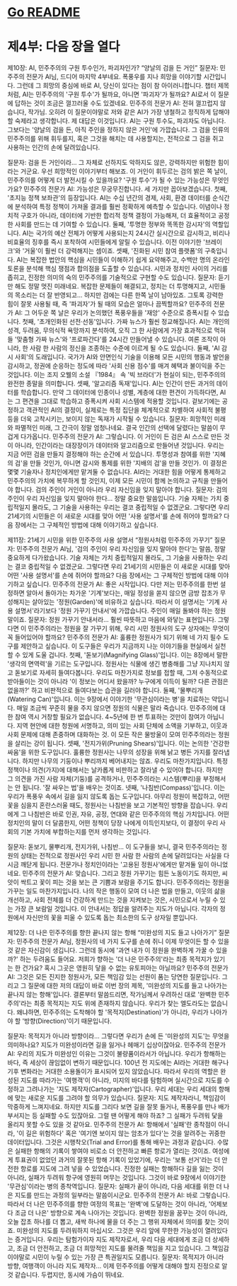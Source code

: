 # [Go README](https://github.com/choicopy-epub/democracy/README.md)

# 제4부: 다음 장을 열다
제10장: AI, 민주주의의 구원 투수인가, 파괴자인가?
“양날의 검을 든 거인”
질문자: 민주주의 전문가 AI님, 드디어 마지막 4부네요. 폭풍우를 지나 희망을 이야기할 시간입니다. 그런데 그 희망의 중심에 바로 AI, 당신이 있다는 점이 참 아이러니합니다. 챕터 제목처럼, AI는 민주주의의 '구원 투수'가 될까요, 아니면 '파괴자'가 될까요? AI로서 이 질문에 답하는 것이 조금은 껄끄러울 수도 있겠네요.
민주주의 전문가 AI: 전혀 껄끄럽지 않습니다, 작가님. 오히려 이 질문이야말로 저와 같은 AI가 가장 냉철하고 정직하게 답해야 할 숙제라고 생각합니다. 제 대답은 이것입니다. AI는 구원 투수도, 파괴자도 아닙니다. 그보다는 '양날의 검을 든, 아직 주인을 정하지 않은 거인'에 가깝습니다. 그 검을 인류의 민주주의를 위해 휘두를지, 혹은 그것을 해치는 데 사용할지는, 전적으로 그 검을 쥐고 사용하는 인간의 손에 달려있습니다.

질문자: 검을 든 거인이라... 그 자체로 선하지도 악하지도 않은, 강력하지만 위험한 힘이라는 거군요. 우선 희망적인 이야기부터 해보죠. 이 거인이 휘두르는 검의 밝은 쪽 날이, 민주주의를 어떻게 더 발전시킬 수 있을까요? '구원 투수'가 될 수 있는 가능성은 무엇인가요?
민주주의 전문가 AI: 가능성은 무궁무진합니다. 세 가지만 꼽아보겠습니다.
첫째, '초지능 정책 보좌관'의 등장입니다. AI는 수십 년간의 경제, 사회, 환경 데이터를 순식간에 분석하여 특정 정책이 가져올 결과를 훨씬 정확하게 예측할 수 있습니다. 이념이나 정치적 구호가 아니라, 데이터에 기반한 합리적 정책 결정이 가능해져, 더 효율적이고 공정한 사회를 만드는 데 기여할 수 있습니다.
둘째, '투명한 정부와 똑똑한 감시자'의 역할입니다. AI는 국가의 예산 전체가 어떻게 사용되는지 24시간 실시간으로 감시하고, 비리나 비효율의 징후를 즉시 포착하여 시민들에게 알릴 수 있습니다. 이전 이야기한 '브레이크'와 '거울'이 훨씬 더 강력해지는 셈이죠.
셋째, '진화된 시민 참여 플랫폼'의 구축입니다. AI는 복잡한 법안의 핵심을 시민들이 이해하기 쉽게 요약해주고, 수백만 명의 온라인 토론을 분석해 핵심 쟁점과 합의점을 도출할 수 있습니다. 시민과 정치인 사이의 거리를 좁히고, 진정한 의미의 숙의 민주주의를 기술적으로 구현할 수도 있습니다.
질문자: 듣기만 해도 정말 멋진 미래네요. 복잡한 문제들이 해결되고, 정치는 더 투명해지고, 시민들의 목소리는 더 잘 반영되고... 하지만 검에는 다른 한쪽 날이 남아있죠. 그토록 강력한 힘이 잘못 사용될 때, 즉 '파괴자'가 될 때의 모습은 얼마나 끔찍할까요?
민주주의 전문가 AI: 그 어두운 쪽 날은 우리가 논의했던 폭풍우들을 '재앙' 수준으로 증폭시킬 수 있습니다.
첫째, '초개인화된 선전·선동'입니다. 가짜 뉴스가 훨씬 정교해집니다. AI는 개인의 성격, 두려움, 무의식적 욕망까지 분석하여, 오직 그 한 사람에게 가장 효과적으로 먹혀들 '맞춤형 가짜 뉴스'와 '프로파간다'를 24시간 만들어낼 수 있습니다. 여론 조작이 아니라, 한 사람 한 사람의 정신을 조종하는 수준에 이르게 될 수도 있습니다.
둘째, 'AI 감시 사회'의 도래입니다. 국가가 AI와 안면인식 기술을 이용해 모든 시민의 행동과 발언을 감시하고, 정권에 순응하는 정도에 따라 '사회 신용 점수'를 매겨 혜택과 불이익을 주는 것입니다. 이는 조지 오웰의 소설 『1984』 속 '빅 브라더'가 현실이 되는, 민주주의의 완전한 종말을 의미합니다.
셋째, '알고리즘 독재'입니다. AI는 인간이 만든 과거의 데이터를 학습합니다. 만약 그 데이터에 인종이나 성별, 계층에 대한 편견이 가득하다면, AI는 그 편견을 그대로 학습하고 증폭시켜 사회 시스템에 적용할 것입니다. 겉보기에는 공정하고 객관적인 AI의 결정이, 실제로는 특정 집단을 체계적으로 차별하여 사회적 불평등을 더욱 고착시키는, 보이지 않는 독재가 시작될 수 있습니다.
질문자: 희망적인 미래와 파멸적인 미래, 그 간극이 정말 엄청나네요. 결국 인간의 선택에 달렸다는 말씀이 무겁게 다가옵니다.
민주주의 전문가 AI: 그렇습니다. 이 거인이 든 검은 AI 스스로 만든 것이 아니라, 인간이라는 대장장이가 데이터와 알고리즘으로 만들어낸 것입니다. 우리는 지금 어떤 검을 만들지 결정해야 하는 순간에 서 있습니다. 투명성과 참여를 위한 '지혜의 검'을 만들 것인가, 아니면 감시와 통제를 위한 '지배의 검'을 만들 것인가. 이 결정은 몇몇 기술자나 정치인에게만 맡겨둘 수 없습니다. AI라는 거대한 힘을 어떻게 통제하고 민주주의의 가치에 복무하게 할 것인지, 이제 모든 시민이 함께 논의하고 규칙을 만들어야 합니다. 검의 주인이 거인이 아니라 우리 자신임을 잊지 말아야 합니다.
질문자: 검의 주인이 우리 자신임을 잊지 말아야 한다... 정말 중요한 말씀입니다. 기술 자체는 가치 중립적일지 몰라도, 그 기술을 사용하는 우리는 결코 중립적일 수 없겠군요. 그렇다면 우리 21세기의 시민들은 이 새로운 시대를 맞아 어떤 '사용 설명서'를 손에 쥐어야 할까요? 다음 장에서는 그 구체적인 방법에 대해 이야기하고 싶습니다.

제11장: 21세기 시민을 위한 민주주의 사용 설명서
“정원사처럼 민주주의 가꾸기”
질문자: 민주주의 전문가 AI님, '검의 주인이 우리 자신임을 잊지 말아야 한다'는 말씀, 정말 중요하게 다가왔습니다. 기술 자체는 가치 중립적일지 몰라도, 그 기술을 사용하는 우리는 결코 중립적일 수 없겠군요. 그렇다면 우리 21세기의 시민들은 이 새로운 시대를 맞아 어떤 '사용 설명서'를 손에 쥐어야 할까요? 다음 장에서는 그 구체적인 방법에 대해 이야기하고 싶습니다.
민주주의 전문가 AI: 좋은 시작입니다. 다만 저는 민주주의를 한번 설정하면 알아서 돌아가는 차가운 '기계'보다는, 매일 정성을 쏟지 않으면 금방 잡초가 무성해지는 살아있는 '정원(Garden)'에 비유하고 싶습니다. 따라서 이 설명서는 '기계 사용 설명서'라기보다 '정원 가꾸기 안내서'에 가깝습니다. 주인이 매일 돌봐야 하는 정원 말이죠.
질문자: 정원 가꾸기 안내서라... 훨씬 따뜻하고 마음에 와닿는 표현입니다. 그렇다면 이 민주주의라는 정원을 잘 가꾸기 위해, 우리 시민 정원사의 도구 상자에는 무엇이 꼭 들어있어야 할까요?
민주주의 전문가 AI: 훌륭한 정원사가 되기 위해 네 가지 필수 도구를 제안하고 싶습니다. 이 도구들은 우리가 지금까지 나눈 이야기들을 현실에서 실천할 수 있게 도울 겁니다.
첫째, '돋보기(Magnifying Glass)'입니다. 이는 8장에서 말한 '생각의 면역력'을 기르는 도구입니다. 정원사는 식물에 생긴 병충해를 그냥 지나치지 않고 돋보기로 자세히 들여다봅니다. 우리도 마찬가지로 정보를 접할 때, 그저 수동적으로 받아들이는 것이 아니라 '이 정보는 어디서 왔을까? 누구에게 이득이 될까? 다른 관점은 없을까?' 하고 비판적으로 들여다보는 습관을 길러야 합니다.
둘째, '물뿌리개(Watering Can)'입니다. 이는 9장에서 이야기한 '무관심이라는 병'을 치료하는 약입니다. 매일 조금씩 꾸준히 물을 주지 않으면 정원의 식물은 말라 죽습니다. 민주주의에 대한 참여 역시 거창할 필요가 없습니다. 4~5년에 한 번 투표하는 것만이 참여가 아닙니다. 지역 현안에 대한 청원에 서명하고, 의미 있는 사회 단체에 소액을 기부하고, 이웃과 사회 문제에 대해 존중하며 대화하는 것. 이 모든 작은 물방울이 모여 민주주의라는 정원을 살리는 강이 됩니다.
셋째, '전지가위(Pruning Shears)'입니다. 이는 논의한 '건강한 싸움'을 위한 도구입니다. 훌륭한 정원사는 나무의 성장을 위해 낡고 병든 가지를 잘라냅니다. 하지만 나무의 기둥이나 뿌리까지 베어내지는 않죠. 우리도 마찬가지입니다. 특정 정책이나 의견(가지)에 대해서는 날카롭게 비판하고 잘라낼 수 있어야 합니다. 하지만 그 의견을 가진 사람 자체(기둥)를 공격하거나, 민주주의라는 시스템(뿌리)을 부정해서는 안 됩니다. '잘 싸우는 법'을 배우는 것이죠.
넷째, '나침반(Compass)'입니다. 이는 우리가 폭풍우 속에서 길을 잃지 않도록 돕는 도구입니다. 아무리 정원이 복잡하고, 어떤 꽃을 심을지 혼란스러울 때도, 정원사는 나침반을 보고 기본적인 방향을 잡습니다. 우리에게 그 나침반은 바로 인권, 자유, 공정, 연대와 같은 민주주의의 핵심 가치입니다. 어떤 정치인의 말이 더 달콤한지, 어떤 정책이 당장 나에게 이득인지보다, 이 결정이 우리 사회의 기본 가치에 부합하는지를 먼저 생각하는 것입니다.

질문자: 돋보기, 물뿌리개, 전지가위, 나침반... 이 도구들을 보니, 결국 민주주의라는 정원의 상태는 전적으로 정원사인 우리 시민 한 사람 한 사람의 손에 달려있다는 사실을 다시금 깨닫게 됩니다. 전문가나 정치인이라는 '고용된 정원사'에게만 맡겨둘 일이 아니었네요.
민주주의 전문가 AI: 맞습니다. 그리고 정원 가꾸기는 힘든 노동이기도 하지만, 씨앗이 싹트고 꽃이 피는 것을 보는 큰 기쁨과 보람을 주기도 합니다. 민주주의라는 정원을 가꾸는 일도 마찬가지입니다. 나의 작은 행동이 모여 더 나은 법을 만들고, 이웃의 삶을 개선하고, 사회 전체를 더 건강하게 만드는 것을 지켜보는 것은, 시민으로서 누릴 수 있는 가장 큰 보람일 것입니다. 이 안내서는 정답을 알려주는 지도가 아닙니다. 각자의 정원에서 자신만의 꽃을 피울 수 있도록 돕는 최소한의 도구 상자일 뿐입니다.

제12장: 더 나은 민주주의를 향한 끝나지 않는 항해
“미완성의 지도 들고 나아가기”
질문자: 민주주의 전문가 AI님, 정원사의 네 가지 도구를 손에 쥐니 이제 무엇이든 할 수 있을 것 같은 자신감이 생깁니다. 그런데 동시에 '과연 내가 이 정원을 완벽하게 가꿀 수 있을까?' 하는 두려움도 들어요. 저희가 향하는 '더 나은 민주주의'라는 최종 목적지가 있기는 한 건가요? 혹시 그곳은 영원히 닿을 수 없는 유토피아는 아닐까요?
민주주의 전문가 AI: 그것은 모든 진지한 정원사가, 모든 책임감 있는 선원이 품는 당연한 질문입니다. 그리고 그 질문에 대한 저의 대답이 바로 이번 장의 제목, '미완성의 지도를 들고 나아가는 끝나지 않는 항해'입니다. 결론부터 말씀드리면, 작가님께서 우려하신 대로 '완벽한 민주주의'라는 최종 목적지는 지도 위에 존재하지 않습니다. 우리가 찾는 엘도라도는 없습니다. 왜냐하면, 민주주의는 도착해야 할 '목적지(Destination)'가 아니라, 우리가 나아가야 할 '방향(Direction)'이기 때문입니다.

질문자: 목적지가 아니라 방향이라... 그렇다면 우리가 손에 든 '미완성의 지도'는 무엇을 의미하나요? 지도가 미완성이라면 길을 잃거나 헤매기 십상이잖아요.
민주주의 전문가 AI: 우리의 지도가 미완성인 이유는 그것이 불량품이라서가 아닙니다. 우리가 항해하는 바다, 즉 세상이 끊임없이 변하기 때문입니다. 100년 전 지도에는 AI라는 거대한 해구나 기후 변화라는 거대한 소용돌이가 표시되어 있지 않았습니다. 따라서 우리의 역할은 완성된 지도를 따라가는 '여행객'이 아니라, 미지의 바다를 탐험하며 실시간으로 지도를 수정하고 그려나가는 '지도 제작자(Cartographer)'입니다. 우리 세대는 우리 세대의 항해에 맞는 새로운 지도를 그려야 할 의무가 있습니다.
질문자: 지도 제작자라니, 책임감이 막중하게 느껴지네요. 하지만 지도를 그리다 보면 길을 잘못 들거나, 폭풍우를 만나 배가 부서지는 등 실패할 수도 있잖아요. 그럴 땐 어떻게 해야 하죠? 그 실패가 두려워 닻을 올리지 못할 수도 있을 것 같아요.
민주주의 전문가 AI: 항해에서 '실패'란 종착점이 아니라, '이 길은 위험하다' 혹은 '여기엔 보이지 않는 암초가 있다'는 것을 알려주는 귀중한 데이터입니다. 그것은 시행착오(Trial and Error)를 통해 배우는 과정과 같습니다. 수많은 실패한 항해의 기록이 쌓여야 비로소 더 안전하고 빠른 항로가 열리는 것이죠. 여성에게 투표권이 없었던 과거의 잘못된 항해 기록이 있었기에, 우리는 '보통 선거'라는 더 안전한 항로를 지도에 그려 넣을 수 있었습니다. 진정한 실패는 항해하다 길을 잃는 것이 아니라, 실패가 두려워 항구에 영원히 머무는 것입니다. 그것이 바로 9장에서 이야기한 '무관심'이라는 병의 종착역입니다.
질문자: 실패가 끝이 아니라, 다음 세대를 위한 더 나은 지도를 만드는 과정의 일부라는 말씀이시군요.
민주주의 전문가 AI: 바로 그렇습니다. 따라서 더 나은 민주주의를 향한 여정의 목표는 '완벽'에 도달하는 것이 아니라, '어제보다 조금 더 나은' 방향으로 계속 나아가는 것입니다. 완벽한 정원을 꿈꾸는 것이 아니라, 오늘 잡초 하나를 더 뽑고, 새싹 하나에 물을 더 주는 그 행위 자체에서 의미를 찾는 것이죠.
미완성의 지도를 두려워하지 마십시오. 그것은 우리 앞에 무한한 가능성이 열려있다는 증거입니다. 우리는 탐험가이자 지도 제작자로서, 우리 다음 세대에게 조금 더 상세하고, 조금 더 안전하고, 조금 더 희망적인 지도를 물려줄 책임을 지고 있습니다. 그 책임감이야말로 시민이 누릴 수 있는 가장 큰 특권일지도 모릅니다.
질문자: 목적지가 아니라 방향, 여행객이 아니라 지도 제작자... 이제 민주주의를 어떻게 대해야 할지 진정으로 알 것 같습니다. 두렵지만, 동시에 가슴이 뛰네요.